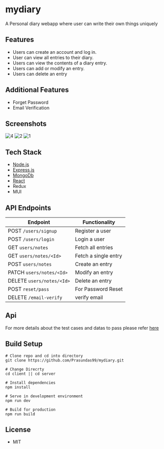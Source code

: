 # mydiary
A Personal diary webapp where user can write their own things uniquely


## Features

- Users can create an account and log in.
- User can view all entries to their diary.
- Users can view the contents of a diary entry.
- Users can add or modify an entry.
- Users can delete an entry

## Additional Features

- Forget Password
- Email Verification


## Screenshots
![4](https://user-images.githubusercontent.com/58937669/119236876-65d5ee80-bb57-11eb-9574-ae577307e12f.png)
![2](https://user-images.githubusercontent.com/58937669/119236877-68384880-bb57-11eb-9c45-45be93a81a4d.png)
![1](https://user-images.githubusercontent.com/58937669/119236879-6a020c00-bb57-11eb-84ac-b02d92f88e32.png)

## Tech Stack

- [Node.js](https://nodejs.org/)
- [Express.js](https://expressjs.com/)
- [MongoDb](https://www.mongodb.com/cloud/atlas/lp/try2-in?utm_source=google&utm_campaign=gs_apac_india_search_core_brand_atlas_desktop&utm_term=mongodb&utm_medium=cpc_paid_search&utm_ad=e&utm_ad_campaign_id=12212624347)
- [React](https://reactjs.org/) 
- Redux
- MUI


## API Endpoints

| Endpoint                    | Functionality        |
| --------------------------- | -------------------- |
| POST `/users/signup`         | Register a user      |
| POST `/users/login`          | Login a user         |
| GET `users/notes`              | Fetch all entries    |
| GET `users/notes/<Id>`    | Fetch a single entry |
| POST `users/notes`             | Create an entry      |
| PATCH `users/notes/<Id>`    | Modify an entry      |
| DELETE `users/notes/<Id>` | Delete an entry      |
| POST `reset/pass` | For Password Reset      |
| DELETE `/email-verify` | verify email      |


## Api 

For more details about the test cases and datas to pass please refer [here](https://github.com/Prasundas99/mydiary/tree/main/server/http_tests)

## Build Setup

```
# Clone repo and cd into directory
git clone https://github.com/Prasundas99/mydiary.git
```

```
# Change Direcrty
cd client || cd server

# Install dependencies
npm install

# Serve in development environment
npm run dev

# Build for production
npm run build
```



## License

- MIT
